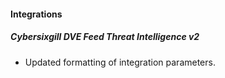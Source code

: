 
#### Integrations
##### Cybersixgill DVE Feed Threat Intelligence v2
- Updated formatting of integration parameters.
